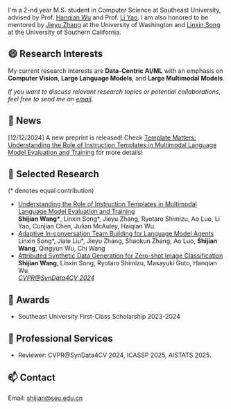 I'm a 2-nd year M.S. student in Computer Science at Southeast University, advised by Prof. [Hanqian Wu](https://cyber.seu.edu.cn/2024/0218/c22566a480785/page.htm) and Prof. [Li Yao](https://cse.seu.edu.cn/2019/0105/c23024a257562/page.htm). I am also honored to be mentored by [Jieyu Zhang](https://jieyuz2.github.io/) at the University of Washington and [Linxin Song](https://linxins.net/) at the University of Southern California.

## 😄 Research Interests
My current research interests are **Data-Centric AI/ML** with an emphasis on **Computer Vision**, **Large Language Models**, and **Large Multimodal Models**.

*If you want to discuss relevant research topics or potential collaborations, feel free to send me an [email](shijian@seu.edu.cn).*

## 📢 News
[12/12/2024] A new preprint is released! Check [Template Matters: Understanding the Role of Instruction Templates in Multimodal Language Model Evaluation and Training](https://arxiv.org/abs/2412.08307) for more details!

## 📝 Selected Research
(\* denotes equal contribution)

- [Understanding the Role of Instruction Templates in Multimodal Language Model Evaluation and Training](https://arxiv.org/abs/2412.08307)
<br>**Shijian Wang\***, Linxin Song\*, Jieyu Zhang, Ryotaro Shimizu, Ao Luo, Li Yao, Cunjian Chen, Julian McAuley, Haiqian Wu.<be>
- [Adaptive In-conversation Team Building for Language Model Agents](https://arxiv.org/abs/2405.19425)
<br>Linxin Song\*, Jiale Liu\*, Jieyu Zhang, Shaokun Zhang, Ao Luo, **Shijian Wang**, Qingyun Wu, Chi Wang<be>
- [Attributed Synthetic Data Generation for Zero-shot Image Classification](https://openreview.net/pdf?id=k4Xnh0EPus)
<br>**Shijian Wang**, Linxin Song, Ryotaro Shimizu, Masayuki Goto, Hanqian Wu<br><ins>*CVPR@SynData4CV 2024*</ins>

## 🏅 Awards
- Southeast University First-Class Scholarship 2023-2024
  
## 📍 Professional Services
- Reviewer: CVPR@SynData4CV 2024, ICASSP 2025, AISTATS 2025.

## 📫 Contact
Email: shijian@seu.edu.cn
